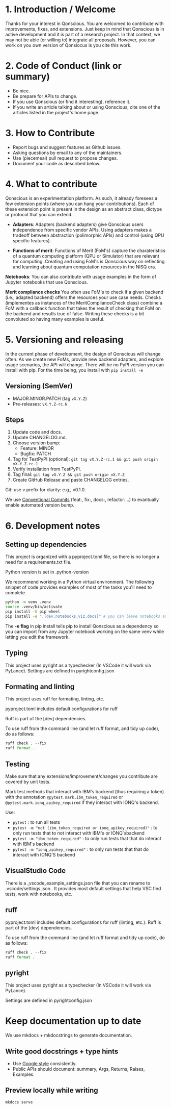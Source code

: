 # 1. Introduction / Welcome

Thanks for your interest in Qonscious. You are welcomed to contribute with improvements, fixes, and extensions. Just keep in mind that Qonscious is in active development and it is part of a research project. In that context, we may not be able (or willing to) integrate all proposals. However, you can work on you own version of Qonsiocus is you cite this work.  

# 2.	Code of Conduct (link or summary)

* Be nice.
* Be prepare for APIs to change. 
* If you use Qonscious (or find it interesting), reference it.
* If you write an article talking about or using Qonscious, cite one of the articles listed in the project's home page. 

# 3.	How to Contribute

* Report bugs and suggest features as Github issues.
* Asking questions by email to any of the maintainers.
* Use (piecemeal) pull request to propose changes.
* Document your code as described below.

# 4.    What to contribute

Qonscious is an experimentation platform. As such, it already foresees a few extension points (where you can hang your contributions). Each of these extension point is present in the design as an abstract class, dictype or protocol that you can extend. 

* **Adapters**: Adapters (backend adapters) give Qonscious users independence from specific vendor APIs. Using adapters makes a tradeoff between abstraction (polimorphic APIs) and control (using QPU specific features). 

* **Functions of merit**: Functions of Merit (FoM's) capture the charateristics of a quantum computing platform (QPU or Simulator) that are relevant for computing. Creating and using FoM's is Qonscious way on reflecting and learning about quantum computation resources in the NISQ era.

**Notebooks**: You can also contribute with usage examples in the form of Jupyter notebooks that use Qonscious. 

**Merit compliance checks** You often use FoM's to check if a given backend (i.e., adapted backend) offers the resources your use case needs. Checks (implementes as instances of the MeritComplianceCheck class) combine a FoM with a callback function that takes the result of checking that FoM on the backend and resutls true of false. Writing these checks is a bit convoluted so having many examples is useful.

# 5.    Versioning and releasing

In the current phase of development, the design of Qonscious will change often. As we create new FoMs, provide new backend adapters, and explore usage scenarios, the API will change. There will be no PyPI version you can install with pip. For the time being, you install with `pip install -e`

## Versioning (SemVer)
- MAJOR.MINOR.PATCH (tag `vX.Y.Z`)
- Pre-releases: `vX.Y.Z-rc.N`

## Steps
1. Update code and docs.
2. Update CHANGELOG.md.
3. Choose version bump:
   - Feature: MINOR
   - Bugfix: PATCH
4. Tag for TestPyPI (optional): `git tag vX.Y.Z-rc.1 && git push origin vX.Y.Z-rc.1`
5. Verify installation from TestPyPI.
6. Tag final: `git tag vX.Y.Z && git push origin vX.Y.Z`
7. Create GitHub Release and paste CHANGELOG entries.

Git: use v prefix for clarity: e.g., v0.1.0.

We use [Conventional Commits](https://www.conventionalcommits.org/en/v1.0.0/) (feat:, fix:, docs:, refactor:…) to evantually enable automated version bump.

# 6.	Development notes

## Setting up dependencies

This project is organized with a pyproject.toml file, so there is no longer a need for a requirements.txt file.

Python version is set in .python-version

We recommend working in a Python virtual environment. The following snippet of code provides examples of most of the tasks you'll need to complete. 

```bash
python -m venv .venv 
source .venv/bin/activate
pip install -U pip wheel
pip install -e ".[dev,notebooks,viz,docs]" # you can leave notebooks and viz out if you are only working on the framework.
```

The **-e flag** in pip install tells pip to install Qonscious as a dependency so you can import from any Jupyter notebook working on the same venv while letting you edit the framework.

## Typing

This project uses pyright as a typechecker (In VSCode it will work via PyLance). Settings are defined in pyrightconfig.json

## Formating and linting

This project uses ruff for formating, linting, etc.

pyproject.toml includes default configurations for ruff

Ruff is part of the [dev] dependencies.

To use ruff from the command line (and let ruff format, and tidy up code),  do as follows:

```python
ruff check . --fix
ruff format .
```

## Testing

Make sure that any extensions/improvement/changes you contribute are covered by unit tests.

Mark test methods that interact with IBM's backend (thus requiring a token) with the annotation `@pytest.mark.ibm_token_required` or `@pytest.mark.ionq_apikey_required` if they interact with IONQ's backend. 

Use:
* `pytest` : to run all tests
* `pytest -m "not (ibm_token_required or ionq_apikey_required)"` : to only run tests that to not interact with IBM's or IONQ`sbackend
* `pytest -m "ibm_token_required"` : to only run tests that that do interact with IBM's backend
* `pytest -m "ionq_apikey_required"` : to only run tests that that do interact with IONQ'S backend


## VisualStudio Code

There is a _vscode_example_settings.json file that you can rename to .vscode/settings.json . It provides most default settings that help VSC find tests, work with notebooks, etc. 


## ruff

pyproject.toml includes default configurations for ruff (linting, etc.). Ruff is part of the [dev] dependencies.

To use ruff from the command line (and let ruff format and tidy up code),  do as follows:

```python
ruff check . --fix
ruff format .
```

## pyright

This project uses pyright as a typechecker (In VSCode it will work via PyLance).

Settings are defined in pyrightconfig.json


# Keep documentation up to date

We use mkdocs + mkdocstrings to generate documentation.

## Write good docstrings + type hints
- Use [Google style](https://sphinxcontrib-napoleon.readthedocs.io/en/latest/example_google.html) consistently.
- Public APIs should document: summary, Args, Returns, Raises, Examples.

## Preview locally while writing

```bash
mkdocs serve
```
